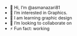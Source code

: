 - 👋 Hi, I’m @asmanazari81
- 👀 I’m interested in Graphics.
- 🌱 I am learning graphic design
- 💞️ I’m looking to collaborate on 
- ⚡ Fun fact: working

<!---
asmanazari81/asmanazari81 is a ✨ special ✨ repository because its `README.md` (this file) appears on your GitHub profile.
You can click the Preview link to take a look at your changes.
--->
